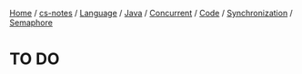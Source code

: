 [Home](https://mengxianbin.github.io) /
[cs-notes](https://mengxianbin.github.io/cs-notes/site) /
[Language](https://mengxianbin.github.io/cs-notes/site/Language) /
[Java](https://mengxianbin.github.io/cs-notes/site/Language/Java) /
[Concurrent](https://mengxianbin.github.io/cs-notes/site/Language/Java/Concurrent) /
[Code](https://mengxianbin.github.io/cs-notes/site/Language/Java/Concurrent/Code) /
[Synchronization](https://mengxianbin.github.io/cs-notes/site/Language/Java/Concurrent/Code/Synchronization) /
[Semaphore](https://mengxianbin.github.io/cs-notes/site/Language/Java/Concurrent/Code/Synchronization/Semaphore)

# TO DO
